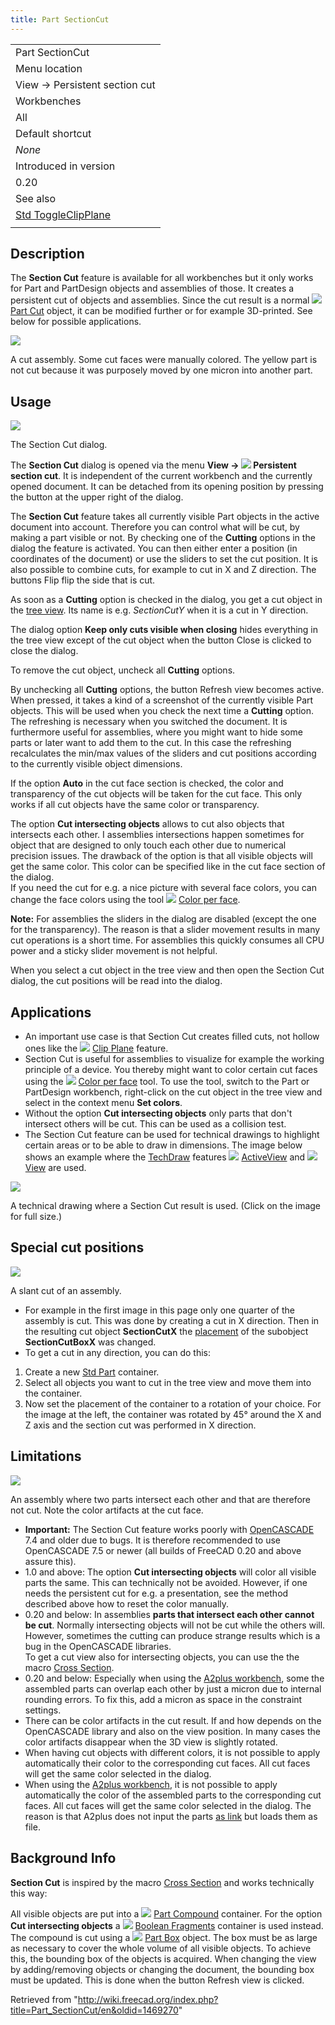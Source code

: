 ```yaml
---
title: Part SectionCut
---
```


|                                                                   |
| ----------------------------------------------------------------- |
| Part SectionCut                                                   |
| Menu location                                                     |
| View → Persistent section cut                                     |
| Workbenches                                                       |
| All                                                               |
| Default shortcut                                                  |
| _None_                                                            |
| Introduced in version                                             |
| 0.20                                                              |
| See also                                                          |
| [Std ToggleClipPlane](/Std_ToggleClipPlane "Std ToggleClipPlane") |
|                                                                   |

## Description

The **Section Cut** feature is available for all workbenches but it only works for Part and PartDesign objects and assemblies of those. It creates a persistent cut of objects and assemblies. Since the cut result is a normal ![](/src/assets/images/Part_Cut.svg) [Part Cut](/Part_Cut "Part Cut") object, it can be modified further or for example 3D-printed. See below for possible applications.

![](/src/assets/images/Part_SectionCut_example.png)

A cut assembly. Some cut faces were manually colored. The yellow part is not cut because it was purposely moved by one micron into another part.

## Usage

![](/src/assets/images/Part_SectionCut_Dialog.png)

The Section Cut dialog.

The **Section Cut** dialog is opened via the menu **View → ![](/src/assets/images/Part_SectionCut.svg) Persistent section cut**. It is independent of the current workbench and the currently opened document. It can be detached from its opening position by pressing the button at the upper right of the dialog.

The **Section Cut** feature takes all currently visible Part objects in the active document into account. Therefore you can control what will be cut, by making a part visible or not. By checking one of the **Cutting** options in the dialog the feature is activated. You can then either enter a position (in coordinates of the document) or use the sliders to set the cut position. It is also possible to combine cuts, for example to cut in X and Z direction. The buttons Flip flip the side that is cut.

As soon as a **Cutting** option is checked in the dialog, you get a cut object in the [tree view](/Tree_view "Tree view"). Its name is e.g. _SectionCutY_ when it is a cut in Y direction.

The dialog option **Keep only cuts visible when closing** hides everything in the tree view except of the cut object when the button Close is clicked to close the dialog.

To remove the cut object, uncheck all **Cutting** options.

By unchecking all **Cutting** options, the button Refresh view becomes active. When pressed, it takes a kind of a screenshot of the currently visible Part objects. This will be used when you check the next time a **Cutting** option. The refreshing is necessary when you switched the document. It is furthermore useful for assemblies, where you might want to hide some parts or later want to add them to the cut. In this case the refreshing recalculates the min/max values of the sliders and cut positions according to the currently visible object dimensions.

If the option **Auto** in the cut face section is checked, the color and transparency of the cut objects will be taken for the cut face. This only works if all cut objects have the same color or transparency.

The option **Cut intersecting objects** allows to cut also objects that intersects each other. I assemblies intersections happen sometimes for object that are designed to only touch each other due to numerical precision issues. The drawback of the option is that all visible objects will get the same color. This color can be specified like in the cut face section of the dialog.  
If you need the cut for e.g. a nice picture with several face colors, you can change the face colors using the tool ![](/src/assets/images/Part_ColorPerFace.svg) [Color per face](/Part_ColorPerFace "Part ColorPerFace").

**Note:** For assemblies the sliders in the dialog are disabled (except the one for the transparency). The reason is that a slider movement results in many cut operations is a short time. For assemblies this quickly consumes all CPU power and a sticky slider movement is not helpful.

When you select a cut object in the tree view and then open the Section Cut dialog, the cut positions will be read into the dialog.

## Applications

- An important use case is that Section Cut creates filled cuts, not hollow ones like the ![](/src/assets/images/Std_ToggleClipPlane.svg) [Clip Plane](/Std_ToggleClipPlane "Std ToggleClipPlane") feature.
- Section Cut is useful for assemblies to visualize for example the working principle of a device. You thereby might want to color certain cut faces using the ![](/src/assets/images/Part_ColorPerFace.svg) [Color per face](/Part_ColorPerFace "Part ColorPerFace") tool. To use the tool, switch to the Part or PartDesign workbench, right-click on the cut object in the tree view and select in the context menu **Set colors**.
- Without the option **Cut intersecting objects** only parts that don't intersect others will be cut. This can be used as a collision test.
- The Section Cut feature can be used for technical drawings to highlight certain areas or to be able to draw in dimensions. The image below shows an example where the [TechDraw](/TechDraw_Workbench "TechDraw Workbench") features ![](/src/assets/images/TechDraw_ActiveView.svg) [ActiveView](/TechDraw_ActiveView "TechDraw ActiveView") and ![](/src/assets/images/TechDraw_View.svg) [View](/TechDraw_View "TechDraw View") are used.

![](/src/assets/images/Part_SectionCut_TD-example.png)

A technical drawing where a Section Cut result is used. (Click on the image for full size.)

## Special cut positions

![](/src/assets/images/Part_SectionCut_slant-cut.png)

A slant cut of an assembly.

- For example in the first image in this page only one quarter of the assembly is cut. This was done by creating a cut in X direction. Then in the resulting cut object **SectionCutX** the [placement](/Placement "Placement") of the subobject **SectionCutBoxX** was changed.
- To get a cut in any direction, you can do this:

1. Create a new [Std Part](/Std_Part "Std Part") container.
2. Select all objects you want to cut in the tree view and move them into the container.
3. Now set the placement of the container to a rotation of your choice. For the image at the left, the container was rotated by 45° around the X and Z axis and the section cut was performed in X direction.

## Limitations

![](/src/assets/images/Part_SectionCut_Color-artifact.png)

An assembly where two parts intersect each other and that are therefore not cut. Note the color artifacts at the cut face.

- **Important:** The Section Cut feature works poorly with [OpenCASCADE](/OpenCASCADE "OpenCASCADE") 7.4 and older due to bugs. It is therefore recommended to use OpenCASCADE 7.5 or newer (all builds of FreeCAD 0.20 and above assure this).
- 1.0 and above: The option **Cut intersecting objects** will color all visible parts the same. This can technically not be avoided. However, if one needs the persistent cut for e.g. a presentation, see the method described above how to reset the color manually.
- 0.20 and below: In assemblies **parts that intersect each other cannot be cut**. Normally intersecting objects will not be cut while the others will. However, sometimes the cutting can produce strange results which is a bug in the OpenCASCADE libraries.  
   To get a cut view also for intersecting objects, you can use the the macro [Cross Section](/Macro_cross_section "Macro cross section").
- 0.20 and below: Especially when using the [A2plus workbench](/A2plus_Workbench "A2plus Workbench"), some the assembled parts can overlap each other by just a micron due to internal rounding errors. To fix this, add a micron as space in the constraint settings.
- There can be color artifacts in the cut result. If and how depends on the OpenCASCADE library and also on the view position. In many cases the color artifacts disappear when the 3D view is slightly rotated.
- When having cut objects with different colors, it is not possible to apply automatically their color to the corresponding cut faces. All cut faces will get the same color selected in the dialog.
- When using the [A2plus workbench](/A2plus_Workbench "A2plus Workbench"), it is not possible to apply automatically the color of the assembled parts to the corresponding cut faces. All cut faces will get the same color selected in the dialog. The reason is that A2plus does not input the parts [as link](/App_Link "App Link") but loads them as file.

## Background Info

**Section Cut** is inspired by the macro [Cross Section](/Macro_cross_section "Macro cross section") and works technically this way:

All visible objects are put into a ![](/src/assets/images/Part_Compound.svg) [Part Compound](/Part_Compound "Part Compound") container. For the option **Cut intersecting objects** a ![](/src/assets/images/Part_BooleanFragments.svg) [Boolean Fragments](/Part_BooleanFragments "Part BooleanFragments") container is used instead. The compound is cut using a ![](/src/assets/images/Part_Box.svg) [Part Box](/Part_Box "Part Box") object. The box must be as large as necessary to cover the whole volume of all visible objects. To achieve this, the bounding box of the objects is acquired. When changing the view by adding/removing objects or changing the document, the bounding box must be updated. This is done when the button Refresh view is clicked.

Retrieved from "<http://wiki.freecad.org/index.php?title=Part_SectionCut/en&oldid=1469270>"
